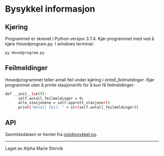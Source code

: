 
# Bysykkel informasjon #

## Kjøring ##
Programmet er skrevet i Python versjon 3.7.4.
Kjør programmet med ved å kjøre Hovedprogram.py. 
I windows terminal:
```bash
py Hovedprogram.py
```

## Feilmeldinger ##
Hovedprogrammet teller antall feil under kjøring i *antall_feilmeldinger*.
Kjør programmet uten å printe stasjonsinfo for å kun få feilmeldinger:

``` bash
def __init__(self):
      self.antall_feilmeldinger = 0;
      alle_stasjonene = self.opprett_stasjoner()
      print("Antall feil: " + str(self.antall_feilmeldinger))

```

## API ##
Sanntidsdataen er hentet fra [oslobysykkel.no](https://oslobysykkel.no/apne-data/sanntid).


---
Laget av Alpha Marie Storvik
